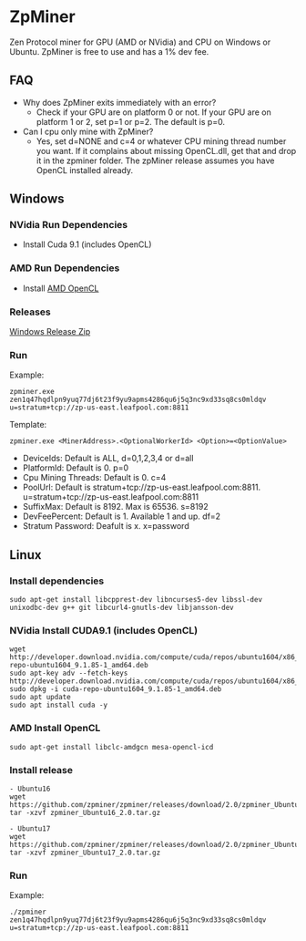 # ZpMiner
Zen Protocol miner for GPU (AMD or NVidia) and CPU on Windows or Ubuntu. ZpMiner is free to use and has a 1% dev fee.


## FAQ
* Why does ZpMiner exits immediately with an error?
  - Check if your GPU are on platform 0 or not. If your GPU are on platform 1 or 2, set p=1 or p=2. The default is p=0.
* Can I cpu only mine with ZpMiner?
  - Yes, set d=NONE and c=4 or whatever CPU mining thread number you want. If it complains about missing OpenCL.dll, get that and drop it in the zpminer folder. The zpMiner release assumes you have OpenCL installed already.


## Windows

### NVidia Run Dependencies
* Install Cuda 9.1 (includes OpenCL)

### AMD Run Dependencies
* Install [AMD OpenCL](https://support.amd.com/en-us/kb-articles/Pages/OpenCL2-Driver.aspx)

### Releases

   [Windows Release Zip](https://github.com/zpminer/zpminer/releases)


### Run

Example:
```
zpminer.exe zen1q47hqdlpn9yuq77dj6t23f9yu9apms4286qu6j5q3nc9xd33sq8cs0mldqv u=stratum+tcp://zp-us-east.leafpool.com:8811
```

Template:
```
zpminer.exe <MinerAddress>.<OptionalWorkerId> <Option>=<OptionValue>
```
* DeviceIds: Default is ALL, d=0,1,2,3,4 or d=all
* PlatformId: Default is 0. p=0
* Cpu Mining Threads: Default is 0. c=4
* PoolUrl: Default is stratum+tcp://zp-us-east.leafpool.com:8811. u=stratum+tcp://zp-us-east.leafpool.com:8811
* SuffixMax: Default is 8192. Max is 65536. s=8192
* DevFeePercent: Default is 1. Available 1 and up. df=2
* Stratum Password: Deafult is x. x=password

## Linux

### Install dependencies

```
sudo apt-get install libcpprest-dev libncurses5-dev libssl-dev unixodbc-dev g++ git libcurl4-gnutls-dev libjansson-dev
```

### NVidia Install CUDA9.1 (includes OpenCL)

```
wget http://developer.download.nvidia.com/compute/cuda/repos/ubuntu1604/x86_64/cuda-repo-ubuntu1604_9.1.85-1_amd64.deb
sudo apt-key adv --fetch-keys http://developer.download.nvidia.com/compute/cuda/repos/ubuntu1604/x86_64/7fa2af80.pub
sudo dpkg -i cuda-repo-ubuntu1604_9.1.85-1_amd64.deb
sudo apt update
sudo apt install cuda -y
```

### AMD Install OpenCL
```
sudo apt-get install libclc-amdgcn mesa-opencl-icd
```

### Install release

```
- Ubuntu16
wget https://github.com/zpminer/zpminer/releases/download/2.0/zpminer_Ubuntu16_1.7.tar.gz
tar -xzvf zpminer_Ubuntu16_2.0.tar.gz

- Ubuntu17
wget https://github.com/zpminer/zpminer/releases/download/2.0/zpminer_Ubuntu16_1.7.tar.gz
tar -xzvf zpminer_Ubuntu17_2.0.tar.gz

```

### Run

Example:
```
./zpminer zen1q47hqdlpn9yuq77dj6t23f9yu9apms4286qu6j5q3nc9xd33sq8cs0mldqv u=stratum+tcp://zp-us-east.leafpool.com:8811
```
